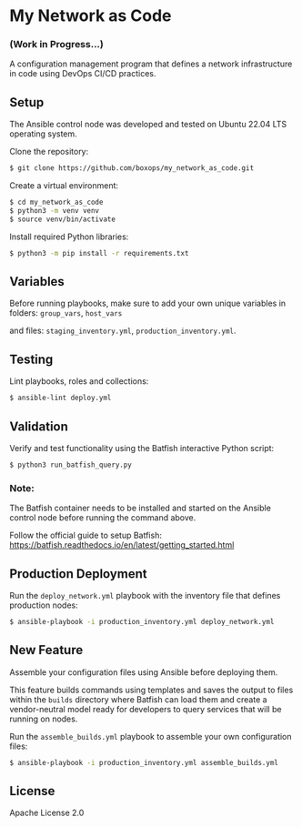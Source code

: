 My Network as Code
==================

### (Work in Progress...)

A configuration management program that defines a network infrastructure in code using DevOps CI/CD practices.

Setup
-----

The Ansible control node was developed and tested on Ubuntu 22.04 LTS operating system.

Clone the repository:
```bash
$ git clone https://github.com/boxops/my_network_as_code.git
```
Create a virtual environment:
```bash
$ cd my_network_as_code
$ python3 -m venv venv
$ source venv/bin/activate
```
Install required Python libraries:
```bash
$ python3 -m pip install -r requirements.txt
```

Variables
---------

Before running playbooks, make sure to add your own unique variables in folders: ```group_vars```, ```host_vars```

and files: ```staging_inventory.yml```, ```production_inventory.yml```.

Testing
-------

Lint playbooks, roles and collections:
```bash
$ ansible-lint deploy.yml
```

Validation
----------

Verify and test functionality using the Batfish interactive Python script:
```bash
$ python3 run_batfish_query.py
```

### Note:

The Batfish container needs to be installed and started on the Ansible control node before running the command above.

Follow the official guide to setup Batfish: https://batfish.readthedocs.io/en/latest/getting_started.html

Production Deployment
---------------------

Run the ```deploy_network.yml``` playbook with the inventory file that defines production nodes:
```bash
$ ansible-playbook -i production_inventory.yml deploy_network.yml
```

New Feature
-----------

Assemble your configuration files using Ansible before deploying them.

This feature builds commands using templates and saves the output to files within the ```builds``` directory where Batfish can load them and create a vendor-neutral model ready for developers to query services that will be running on nodes.

Run the ```assemble_builds.yml``` playbook to assemble your own configuration files:
```bash
$ ansible-playbook -i production_inventory.yml assemble_builds.yml
```

License
-------

Apache License 2.0
